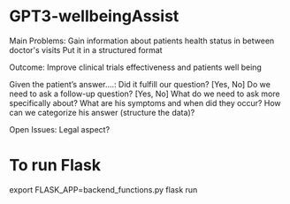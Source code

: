 # GPT3-wellbeingAssist

Main Problems: 
Gain information about patients health status in between doctor's visits 
Put it in a structured format

Outcome: 
Improve clinical trials effectiveness and patients well being

Given the patient’s answer….: 
Did it fulfill our question? [Yes, No]
Do we need to ask a follow-up question? [Yes, No]
What do we need to ask more specifically about? 
What are his symptoms and when did they occur? 
How can we categorize his answer (structure the data)? 

Open Issues: 
Legal aspect?

# To run Flask
export FLASK_APP=backend_functions.py 
flask run
